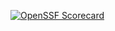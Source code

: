 [![OpenSSF Scorecard](htt‌ps://api.scorecard.dev/projects/github.com/ossf/scorecard-action/badge)](htt‌ps://scorecard.dev/viewer/?uri=github.com/ossf/scorecard-action)
